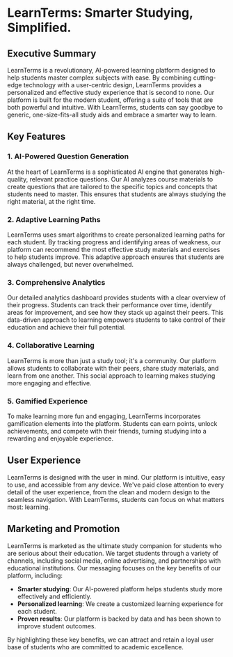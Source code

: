 
# LearnTerms: Smarter Studying, Simplified.

## Executive Summary

LearnTerms is a revolutionary, AI-powered learning platform designed to help students master complex subjects with ease. By combining cutting-edge technology with a user-centric design, LearnTerms provides a personalized and effective study experience that is second to none. Our platform is built for the modern student, offering a suite of tools that are both powerful and intuitive. With LearnTerms, students can say goodbye to generic, one-size-fits-all study aids and embrace a smarter way to learn.

## Key Features

### 1. AI-Powered Question Generation

At the heart of LearnTerms is a sophisticated AI engine that generates high-quality, relevant practice questions. Our AI analyzes course materials to create questions that are tailored to the specific topics and concepts that students need to master. This ensures that students are always studying the right material, at the right time.

### 2. Adaptive Learning Paths

LearnTerms uses smart algorithms to create personalized learning paths for each student. By tracking progress and identifying areas of weakness, our platform can recommend the most effective study materials and exercises to help students improve. This adaptive approach ensures that students are always challenged, but never overwhelmed.

### 3. Comprehensive Analytics

Our detailed analytics dashboard provides students with a clear overview of their progress. Students can track their performance over time, identify areas for improvement, and see how they stack up against their peers. This data-driven approach to learning empowers students to take control of their education and achieve their full potential.

### 4. Collaborative Learning

LearnTerms is more than just a study tool; it's a community. Our platform allows students to collaborate with their peers, share study materials, and learn from one another. This social approach to learning makes studying more engaging and effective.

### 5. Gamified Experience

To make learning more fun and engaging, LearnTerms incorporates gamification elements into the platform. Students can earn points, unlock achievements, and compete with their friends, turning studying into a rewarding and enjoyable experience.

## User Experience

LearnTerms is designed with the user in mind. Our platform is intuitive, easy to use, and accessible from any device. We've paid close attention to every detail of the user experience, from the clean and modern design to the seamless navigation. With LearnTerms, students can focus on what matters most: learning.

## Marketing and Promotion

LearnTerms is marketed as the ultimate study companion for students who are serious about their education. We target students through a variety of channels, including social media, online advertising, and partnerships with educational institutions. Our messaging focuses on the key benefits of our platform, including:

- **Smarter studying**: Our AI-powered platform helps students study more effectively and efficiently.
- **Personalized learning**: We create a customized learning experience for each student.
- **Proven results**: Our platform is backed by data and has been shown to improve student outcomes.

By highlighting these key benefits, we can attract and retain a loyal user base of students who are committed to academic excellence.
